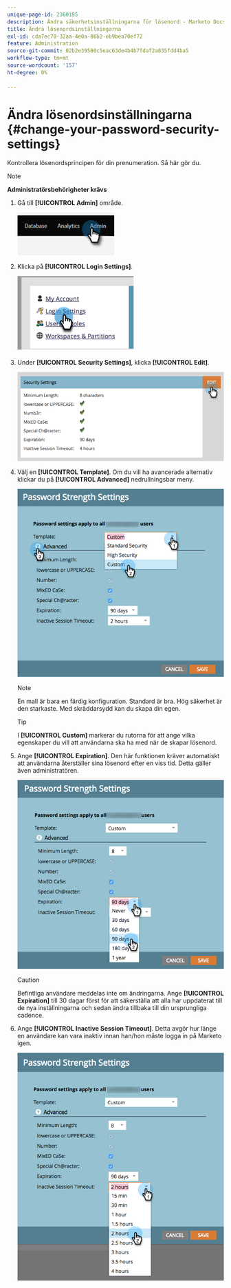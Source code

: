 ```yaml
---
unique-page-id: 2360185
description: Ändra säkerhetsinställningarna för lösenord - Marketo Docs - produktdokumentation
title: Ändra lösenordsinställningarna
exl-id: cda7ec70-32aa-4e0a-86b2-eb9bea70ef72
feature: Administration
source-git-commit: 02b2e39580c5eac63de4b4b7fdaf2a835fdd4ba5
workflow-type: tm+mt
source-wordcount: '157'
ht-degree: 0%

---
```


# Ändra lösenordsinställningarna {#change-your-password-security-settings}

Kontrollera lösenordsprincipen för din prenumeration. Så här gör du.

>[!NOTE]
>
>**Administratörsbehörigheter krävs**

1. Gå till **[!UICONTROL Admin]** område.

   ![](assets/change-your-password-security-settings-1.png)

1. Klicka på **[!UICONTROL Login Settings]**.

   ![](assets/change-your-password-security-settings-2.png)

1. Under **[!UICONTROL Security Settings]**, klicka **[!UICONTROL Edit]**.

   ![](assets/change-your-password-security-settings-3.png)

1. Välj en **[!UICONTROL Template]**. Om du vill ha avancerade alternativ klickar du på **[!UICONTROL Advanced]** nedrullningsbar meny.

   ![](assets/change-your-password-security-settings-4.png)

   >[!NOTE]
   >
   >En mall är bara en färdig konfiguration. Standard är bra. Hög säkerhet är den starkaste. Med skräddarsydd kan du skapa din egen.

   >[!TIP]
   >
   >I **[!UICONTROL Custom]** markerar du rutorna för att ange vilka egenskaper du vill att användarna ska ha med när de skapar lösenord.

1. Ange **[!UICONTROL Expiration]**. Den här funktionen kräver automatiskt att användarna återställer sina lösenord efter en viss tid. Detta gäller även administratören.

   ![](assets/change-your-password-security-settings-5.png)

   >[!CAUTION]
   >
   >Befintliga användare meddelas inte om ändringarna. Ange **[!UICONTROL Expiration]** till 30 dagar först för att säkerställa att alla har uppdaterat till de nya inställningarna och sedan ändra tillbaka till din ursprungliga cadence.

1. Ange **[!UICONTROL Inactive Session Timeout]**. Detta avgör hur länge en användare kan vara inaktiv innan han/hon måste logga in på Marketo igen.

   ![](assets/change-your-password-security-settings-6.png)
